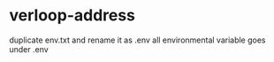 # verloop-address
duplicate env.txt and rename it as .env
all environmental variable goes under .env